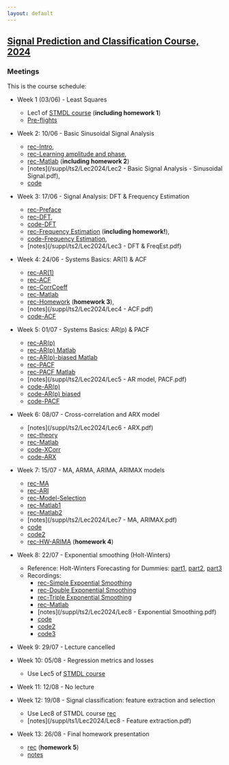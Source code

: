 ```yaml
---
layout: default
---
```


## [Signal Prediction and Classification Course, 2024](/suppl/ts2/ts2_main2024)

### Meetings
This is the course schedule:
* Week 1 (03/06) - Least Squares 
  * Lec1 of [STMDL course](/suppl/ts1/ts1_meetings2024) (**including homework 1**)
  * [Pre-flights](https://sce-ac-il.zoom.us/rec/share/02zx5eDxIe8r_JFjowupqIXTGNE3CkqAJp9S6tfSLCPQ9soS3_jjWpK6uqPHe7xX.utzBveHIvn8dRUxw?startTime=1717433328000)

* Week 2: 10/06 - Basic Sinusoidal Signal Analysis
  * [rec-Intro](https://sce-ac-il.zoom.us/rec/share/wF6kKMRYDDmXoPCGMOUm4eWPEGeH-D7zxAzSK1QE8DZng-IDlE7xuI0ajiWaJRvj.L9fJgxvCrA0vOb09?startTime=1717601699000), 
  * [rec-Learning amplitude and phase](https://sce-ac-il.zoom.us/rec/share/wF6kKMRYDDmXoPCGMOUm4eWPEGeH-D7zxAzSK1QE8DZng-IDlE7xuI0ajiWaJRvj.L9fJgxvCrA0vOb09?startTime=1717602531000), 
  * [rec-Matlab](https://sce-ac-il.zoom.us/rec/share/wF6kKMRYDDmXoPCGMOUm4eWPEGeH-D7zxAzSK1QE8DZng-IDlE7xuI0ajiWaJRvj.L9fJgxvCrA0vOb09?startTime=1717603249000) (**including homework 2**)
  * [notes](/suppl/ts2/Lec2024/Lec2 - Basic Signal Analysis - Sinusoidal Signal.pdf), 
  * [code](/suppl/ts2/Lec2024/ls_regression_amp_phase.m)

* Week 3: 17/06 - Signal Analysis: DFT & Frequency Estimation
  * [rec-Preface](https://sce-ac-il.zoom.us/rec/share/s1nM9MBkH4IjiCvJe9goxC_9F7-KMe-DLt2YqPkbQEjyiLOWQXU_JFdVmrm9WmWH.dMn3pE_Idj6i-Dz3?startTime=1717673674000)
  * [rec-DFT](https://sce-ac-il.zoom.us/rec/share/s1nM9MBkH4IjiCvJe9goxC_9F7-KMe-DLt2YqPkbQEjyiLOWQXU_JFdVmrm9WmWH.dMn3pE_Idj6i-Dz3?startTime=1717673989000), 
  * [code-DFT](/suppl/ts2/Lec2024/ls_regression_fft.m)
  * [rec-Frequency Estimation](https://sce-ac-il.zoom.us/rec/share/s1nM9MBkH4IjiCvJe9goxC_9F7-KMe-DLt2YqPkbQEjyiLOWQXU_JFdVmrm9WmWH.dMn3pE_Idj6i-Dz3?startTime=1717675226000) (**including homework!**), 
  * [code-Frequency Estimation](/suppl/ts2/Lec2024/ls_regression_freq.m),
  * [notes](/suppl/ts2/Lec2024/Lec3 - DFT & FreqEst.pdf)

* Week 4: 24/06 - Systems Basics: AR(1) & ACF
  * [rec-AR(1)](https://sce-ac-il.zoom.us/rec/share/UB5rGxC89GMsKvv3K3b9jBGzaEJ8Y8a4O57k9EzcWi1EuKDr3pMfLrEJRc7RT8f_.ihAPiZvvBsCNFoa3?startTime=1718282564000)
  * [rec-ACF](https://sce-ac-il.zoom.us/rec/share/UB5rGxC89GMsKvv3K3b9jBGzaEJ8Y8a4O57k9EzcWi1EuKDr3pMfLrEJRc7RT8f_.ihAPiZvvBsCNFoa3?startTime=1718282915000)
  * [rec-CorrCoeff](https://sce-ac-il.zoom.us/rec/share/UB5rGxC89GMsKvv3K3b9jBGzaEJ8Y8a4O57k9EzcWi1EuKDr3pMfLrEJRc7RT8f_.ihAPiZvvBsCNFoa3?startTime=1718283625000)
  * [rec-Matlab](https://sce-ac-il.zoom.us/rec/share/UB5rGxC89GMsKvv3K3b9jBGzaEJ8Y8a4O57k9EzcWi1EuKDr3pMfLrEJRc7RT8f_.ihAPiZvvBsCNFoa3?startTime=1718284610000)
  * [rec-Homework](https://sce-ac-il.zoom.us/rec/share/UB5rGxC89GMsKvv3K3b9jBGzaEJ8Y8a4O57k9EzcWi1EuKDr3pMfLrEJRc7RT8f_.ihAPiZvvBsCNFoa3?startTime=1718285604000) (**homework 3**),
  * [notes](/suppl/ts2/Lec2024/Lec4 - ACF.pdf)
  * [code-ACF](/suppl/ts2/Lec2024/acf_demo.m)

* Week 5: 01/07 - Systems Basics: AR(p) & PACF
    * [rec-AR(p)](https://sce-ac-il.zoom.us/rec/share/Y7hqL6zwaK8DheOY62YKgRHUJI5UHOecpETf80pUJw2IidI89wqpIoePWzNmBSC0.jp_Jxubqt-BJjPIb?startTime=1719144316000)
    * [rec-AR(p) Matlab](https://sce-ac-il.zoom.us/rec/share/Y7hqL6zwaK8DheOY62YKgRHUJI5UHOecpETf80pUJw2IidI89wqpIoePWzNmBSC0.jp_Jxubqt-BJjPIb?startTime=1719145400000)
    * [rec-AR(p)-biased Matlab](https://sce-ac-il.zoom.us/rec/share/QQT-91eER090n2dHYzHc31g1pucxkZpsdJrCaKjSgNRbaVdwt-fdp8-SOH5F31So.Wt_hOpNPJREFIWsp?startTime=1719147836000)
    * [rec-PACF](https://sce-ac-il.zoom.us/rec/share/Y7hqL6zwaK8DheOY62YKgRHUJI5UHOecpETf80pUJw2IidI89wqpIoePWzNmBSC0.jp_Jxubqt-BJjPIb?startTime=1719146169000)
    * [rec-PACF Matlab](https://sce-ac-il.zoom.us/rec/share/QQT-91eER090n2dHYzHc31g1pucxkZpsdJrCaKjSgNRbaVdwt-fdp8-SOH5F31So.Wt_hOpNPJREFIWsp?startTime=1719148114000)
    * [notes](/suppl/ts2/Lec2024/Lec5 - AR model, PACF.pdf)
    * [code-AR(p)](/suppl/ts2/Lec2024/ar_model_example.m)
    * [code-AR(p) biased](/suppl/ts2/Lec2024/ar_model_biased.m)
    * [code-PACF](/suppl/ts2/Lec2024/pacf_example.m)

* Week 6: 08/07 - Cross-correlation and ARX model
  * [notes](/suppl/ts2/Lec2024/Lec6 - ARX.pdf)
  * [rec-theory](https://sce-ac-il.zoom.us/rec/share/6NXqnkT-SIT8jq1qAAfRJ06OcX3Dc-OHnZR0MLem5fgJVrRVSAtsf-6XnhBI9fPR.-g2hvyuoVmzV5LSj?startTime=1723012935000)
  * [rec-Matlab](https://sce-ac-il.zoom.us/rec/share/6NXqnkT-SIT8jq1qAAfRJ06OcX3Dc-OHnZR0MLem5fgJVrRVSAtsf-6XnhBI9fPR.-g2hvyuoVmzV5LSj?startTime=1723014506000)
  * [code-XCorr](/suppl/ts2/Lec2024/xcorr_coeff.m)
  * [code-ARX](/suppl/ts2/Lec2024/arx_example.m)

* Week 7: 15/07 - MA, ARMA, ARIMA, ARIMAX models
  * [rec-MA](https://sce-ac-il.zoom.us/rec/share/ILnUTqEktSlF47T1LyquifuarkDWRgqjLkBgKldfmkaVdDw1WUYj7q7C1D3FGKNO.9VPovt8klOvOXI_d?startTime=1723467025000)
  * [rec-ARI](https://sce-ac-il.zoom.us/rec/share/ILnUTqEktSlF47T1LyquifuarkDWRgqjLkBgKldfmkaVdDw1WUYj7q7C1D3FGKNO.9VPovt8klOvOXI_d?startTime=1723468155000)
  * [rec-Model-Selection](https://sce-ac-il.zoom.us/rec/share/GBVpkfvVV08If5pXndOuhgEngqgp6nc16tfUXxzTPgYZRACvdkneFJ10I2DfIoid.r4BvYNz70x1A-Ikf?startTime=1723469129000)
  * [rec-Matlab1](https://sce-ac-il.zoom.us/rec/share/GBVpkfvVV08If5pXndOuhgEngqgp6nc16tfUXxzTPgYZRACvdkneFJ10I2DfIoid.r4BvYNz70x1A-Ikf?startTime=1723469553000)
  * [rec-Matlab2](https://sce-ac-il.zoom.us/rec/share/GBVpkfvVV08If5pXndOuhgEngqgp6nc16tfUXxzTPgYZRACvdkneFJ10I2DfIoid.r4BvYNz70x1A-Ikf?startTime=1723469831000)
  * [notes](/suppl/ts2/Lec2024/Lec7 - MA, ARIMAX.pdf)
  * [code](/suppl/ts2/Lec2024/ma_example.m)
  * [code2](/suppl/ts2/Lec2024/test1.mlx)
  * [rec-HW-ARIMA](https://sce-ac-il.zoom.us/rec/share/uYl8E5YWOHQwVvivszyR6UDy7noeWB-IsnFkKY5yF_Po1H6_-EoDwVfJC3_4vsKZ.OLDlCvRO2T9eK3nw?startTime=1723714328000) (**homework 4**)

* Week 8: 22/07 - Exponential smoothing (Holt-Winters)
  * Reference: Holt-Winters Forecasting for Dummies: [part1](https://grisha.org/blog/2016/01/29/triple-exponential-smoothing-forecasting/), [part2](https://grisha.org/blog/2016/02/16/triple-exponential-smoothing-forecasting-part-ii/), [part3](https://grisha.org/blog/2016/02/17/triple-exponential-smoothing-forecasting-part-iii/)
  * Recordings:
    * [rec-Simple Expoential Smoothing](https://sce-ac-il.zoom.us/rec/share/uYl8E5YWOHQwVvivszyR6UDy7noeWB-IsnFkKY5yF_Po1H6_-EoDwVfJC3_4vsKZ.OLDlCvRO2T9eK3nw?startTime=1723700804000)
    * [rec-Double Exponential Smoothing](https://sce-ac-il.zoom.us/rec/share/uYl8E5YWOHQwVvivszyR6UDy7noeWB-IsnFkKY5yF_Po1H6_-EoDwVfJC3_4vsKZ.OLDlCvRO2T9eK3nw?startTime=1723710601000)
    * [rec-Triple Exponential Smoothing](https://sce-ac-il.zoom.us/rec/share/uYl8E5YWOHQwVvivszyR6UDy7noeWB-IsnFkKY5yF_Po1H6_-EoDwVfJC3_4vsKZ.OLDlCvRO2T9eK3nw?startTime=1723711205000)
    * [rec-Matlab](https://sce-ac-il.zoom.us/rec/share/uYl8E5YWOHQwVvivszyR6UDy7noeWB-IsnFkKY5yF_Po1H6_-EoDwVfJC3_4vsKZ.OLDlCvRO2T9eK3nw?startTime=1723712044000)
    * [notes](/suppl/ts2/Lec2024/Lec8 - Exponential Smoothing.pdf)
    * [code](/suppl/ts2/Lec2024/exp_smoothing1_example.m)
    * [code2](/suppl/ts2/Lec2024/exp_smoothing2_example.m)
    * [code3](/suppl/ts2/Lec2024/seasonality_analysis.zip)

* Week 9: 29/07 - Lecture cancelled

* Week 10: 05/08 - Regression metrics and losses
  * Use Lec5 of [STMDL course](/suppl/ts1/ts1_meetings2024)

* Week 11: 12/08 - No lecture

* Week 12: 19/08 - Signal classification: feature extraction and selection
  * Use Lec8 of STMDL course [rec](https://sce-ac-il.zoom.us/rec/share/NFe9Y6QDzDeSB3VV48GW-XI2Mflg5XT7pfsm5bEOXT3nx1eoJ4gcFr3kklma0qvb.NNfud5urgEsVXLdl?startTime=1721654006000)
  * [notes](/suppl/ts1/Lec2024/Lec8 - Feature extraction.pdf)

* Week 13: 26/08 - Final homework presentation
  * [rec](https://sce-ac-il.zoom.us/rec/share/uYl8E5YWOHQwVvivszyR6UDy7noeWB-IsnFkKY5yF_Po1H6_-EoDwVfJC3_4vsKZ.OLDlCvRO2T9eK3nw?startTime=1723715346000) (**homework 5**)
  * [notes](/suppl/ts2/Lec2024/pred.pdf)